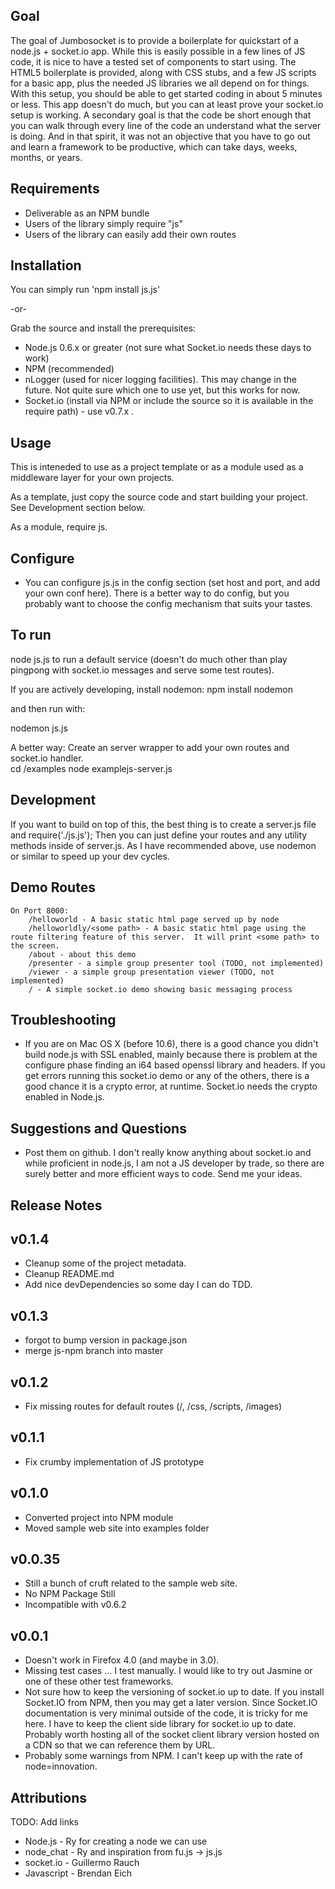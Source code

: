 ## Goal

The goal of Jumbosocket is to provide a boilerplate for quickstart of a node.js + socket.io app.  While this is easily possible in a few lines of JS code, it is nice to have a tested set of components to start using.  The HTML5 boilerplate is provided, along with CSS stubs, and a few JS scripts for a basic app, plus the needed JS libraries we all depend on for things.  With this setup, you should be able to get started coding in about 5 minutes or less.  This app doesn't do much, but you can at least prove your socket.io setup is working.  A secondary goal is that the code be short enough that you can walk through every line of the code an understand what the server is doing.  And in that spirit, it was not an objective that you have to go out and learn a framework to be productive, which can take days, weeks, months, or years.

## Requirements
* Deliverable as an NPM bundle
* Users of the library simply require "js"
* Users of the library can easily add their own routes

## Installation

You can simply run 'npm install js.js'

-or- 

Grab the source and install the prerequisites: 
* Node.js 0.6.x or greater (not sure what Socket.io needs these days to work)
* NPM (recommended)
* nLogger (used for nicer logging facilities).  This may change in the future.  Not quite sure which one to use yet, but this works for now.
* Socket.io (install via NPM or include the source so it is available in the require path) - use v0.7.x .  


## Usage

This is inteneded to use as a project template or as a module used as a middleware layer for your own projects.

As a template, just copy the source code and start building your project.  See Development section below.

As a module, require js.  

## Configure

* You can configure js.js in the config section (set host and port, and add your own conf here).  There is a better way to do config, but you probably want to choose the config mechanism that suits your tastes.

## To run

node js.js to run a default service (doesn't do much other than play pingpong with socket.io messages and serve some test routes).

If you are actively developing, install nodemon:
npm install nodemon

and then run with:

nodemon js.js

A better way: Create an server wrapper to add your own routes and socket.io handler.  
cd /examples
node examplejs-server.js

## Development
If you want to build on top of this, the best thing is to create a server.js file and require('./js.js');   Then you can just define your routes and any utility methods inside of server.js.  As I have recommended above, use nodemon or similar to speed up your dev cycles.  

## Demo Routes
	On Port 8000:
		/helloworld - A basic static html page served up by node
		/helloworldly/<some path> - A basic static html page using the route filtering feature of this server.  It will print <some path> to the screen.
		/about - about this demo
		/presenter - a simple group presenter tool (TODO, not implemented)
		/viewer - a simple group presentation viewer (TODO, not implemented)
		/ - A simple socket.io demo showing basic messaging process
		
## Troubleshooting

* If you are on Mac OS X (before 10.6), there is a good chance you didn't build node.js with SSL enabled, mainly because there is problem at the configure phase finding an i64 based openssl library and headers.  If you get errors running this socket.io demo or any of the others, there is a good chance it is a crypto error, at runtime.  Socket.io needs the crypto enabled in Node.js.

## Suggestions and Questions

* Post them on github.  I don't really know anything about socket.io and while proficient in node.js, I am not a JS developer by trade, so there are surely better and more efficient ways to code.  Send me your ideas.

## Release Notes
v0.1.4
-------
* Cleanup some of the project metadata.
* Cleanup README.md
* Add nice devDependencies so some day I can do TDD.

v0.1.3
-------
* forgot to bump version in package.json
* merge js-npm branch into master

v0.1.2
-------
* Fix missing routes for default routes (/, /css, /scripts, /images)

v0.1.1 
-------
* Fix crumby implementation of JS prototype

v0.1.0
-------
* Converted project into NPM module
* Moved sample web site into examples folder

v0.0.35
-------
* Still a bunch of cruft related to the sample web site.  
* No NPM Package Still
* Incompatible with v0.6.2

v0.0.1
-------
* Doesn't work in Firefox 4.0 (and maybe in 3.0).
* Missing test cases ... I test manually.  I would like to try out Jasmine or one of these other test frameworks.
* Not sure how to keep the versioning of socket.io up to date.  If you install Socket.IO from NPM, then you may get a later version.  Since Socket.IO documentation is very minimal outside of the code, it is tricky for me here.  I have to keep the client side library for socket.io up to date.  Probably worth hosting all of the socket client library version hosted on a CDN so that we can reference them by URL.
* Probably some warnings from NPM.  I can't keep up with the rate of node=innovation.

## Attributions

TODO: Add links
* Node.js - Ry for creating a node we can use
* node_chat - Ry and inspiration from fu.js -> js.js
* socket.io - Guillermo Rauch
* Javascript - Brendan Eich
